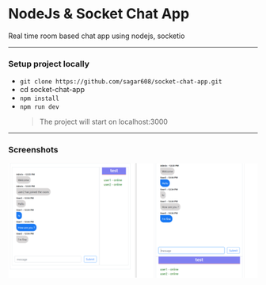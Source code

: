 # NodeJs & Socket Chat App

Real time room based chat app using nodejs, socketio

---

### Setup project locally

- `git clone https://github.com/sagar608/socket-chat-app.git`
- cd socket-chat-app
- `npm install`
- `npm run dev`
  > The project will start on localhost:3000

---

### Screenshots

![chat](./screenshot/chat.png)

